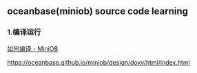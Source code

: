 ## oceanbase(miniob)  source code learning

### 1.编译运行

[如何编译 - MiniOB](https://oceanbase.github.io/miniob/how_to_build/#0-base)

https://oceanbase.github.io/miniob/design/doxy/html/index.html
